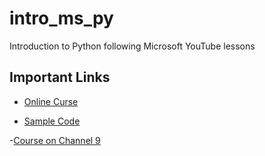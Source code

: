 # intro_ms_py
Introduction to Python following Microsoft YouTube lessons


## Important Links

- [Online Curse](https://docs.microsoft.com/en-us/learn/modules/intro-to-python/)

- [Sample Code](https://github.com/microsoft/c9-python-getting-started)

-[Course on Channel 9](https://aka.ms/PythonBeginnerSeries)

